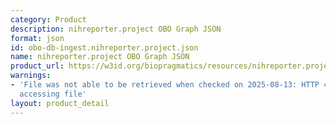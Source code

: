 ```yaml
---
category: Product
description: nihreporter.project OBO Graph JSON
format: json
id: obo-db-ingest.nihreporter.project.json
name: nihreporter.project OBO Graph JSON
product_url: https://w3id.org/biopragmatics/resources/nihreporter.project/nihreporter.project.json
warnings:
- 'File was not able to be retrieved when checked on 2025-08-13: HTTP 404 error when
  accessing file'
layout: product_detail
---
```

